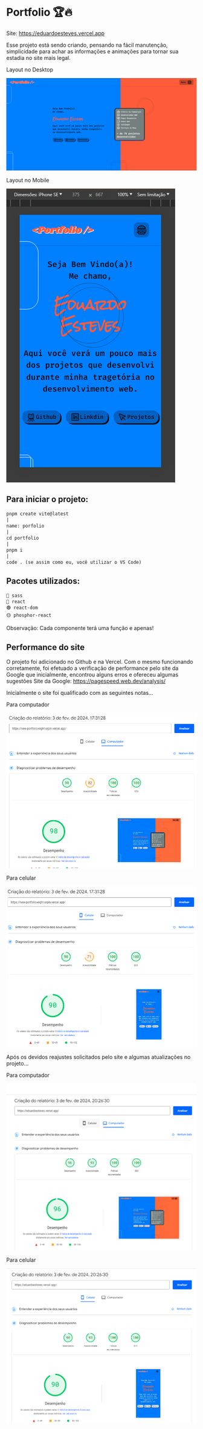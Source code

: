 # Portfolio 🏆🔥

Site: https://eduardoesteves.vercel.app

Esse projeto está sendo criando, pensando na fácil manutenção, simplicidade para achar as informações e animações para tornar sua estadia no site mais legal.

Layout no Desktop

![Layout do Site no Desktop](./src/assets/layoutDesktop.png)

Layout no Mobile

![Layout do Site no Desktop](./src/assets/layoutMobile.png)

## Para iniciar o projeto:

    pnpm create vite@latest
    |
    name: porfolio
    |
    cd portfolio
    |
    pnpm i
    |
    code . (se assim como eu, você utilizar o VS Code)

## Pacotes utilizados:

    🔴 sass
    🔵 react
    🟢 react-dom
    🟡 phosphor-react

Observação: Cada componente terá uma função e apenas!

## Performance do site

O projeto foi adicionado no Github e na Vercel. Com o mesmo funcionando corretamente, foi efetuado a verificação de performance pelo site da Google que inicialmente, encontrou alguns erros e ofereceu algumas sugestões
Site da Google: https://pagespeed.web.dev/analysis/

Inicialmente o site foi qualificado com as seguintes notas...

Para computador

![Layout do Site no Desktop](./src/assets/Computador.png)

Para celular

![Layout do Site no Desktop](./src/assets/Celular.png)

Após os devidos reajustes solicitados pelo site e algumas atualizações no projeto...

Para computador

![Layout do Site no Desktop](./src/assets/novoComputador.png)

Para celular

![Layout do Site no Desktop](./src/assets/novoCelular.png)

